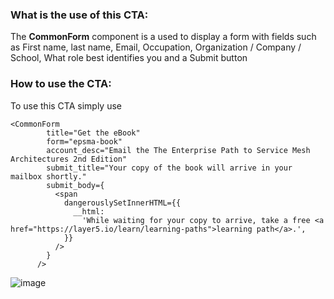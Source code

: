 ### What is the use of this CTA:
The **CommonForm** component is a used to display a form with fields such as First name, last name, Email, Occupation, Organization / Company / School, What role best identifies you and a Submit button

### How to use the CTA:
To use this CTA simply use
```
<CommonForm
        title="Get the eBook"
        form="epsma-book"
        account_desc="Email the The Enterprise Path to Service Mesh Architectures 2nd Edition"
        submit_title="Your copy of the book will arrive in your mailbox shortly."
        submit_body={
          <span
            dangerouslySetInnerHTML={{
              __html:
                'While waiting for your copy to arrive, take a free <a href="https://layer5.io/learn/learning-paths">learning path</a>.',
            }}
          />
        }
      />
```

![image](https://github.com/layer5io/layer5/assets/74408634/27299307-456f-4764-b309-58b91d578870)